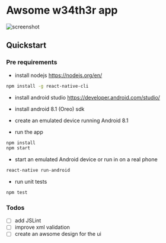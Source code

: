 # Awsome w34th3r app
![screenshot](https://bitbucket.org/Scubadjn/weather/src/develop/screenshot.png)
## Quickstart

### Pre requirements  
 * install nodejs https://nodejs.org/en/
```bash
npm install -g react-native-cli
```
 * install android studio https://developer.android.com/studio/
 * install android 8.1 (Oreo) sdk
 * create an emulated device running Android 8.1

 * run the app
```bash
npm install
npm start
```
* start an emulated Android device or run in on a real phone
```bash
react-native run-android
```

 * run unit tests
```bash
npm test
```

### Todos
- [ ] add JSLint
- [ ] improve xml validation
- [ ] create an awsome design for the ui